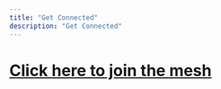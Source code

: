 ```yaml
---
title: "Get Connected"
description: "Get Connected"
---
```



# [Click here to join the mesh](https://docs.google.com/forms/d/e/1FAIpQLSexnjpOTl6pSCZU3XSuBNo14gn0WG6wDAnDpAvq7pYteLNgng/viewform)
